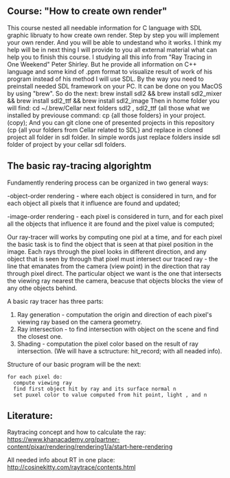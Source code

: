 Course: "How to create own render"
----------------
This course nested all needable information for C language with SDL graphic libruaty to how create own render.
Step by step you will implement your own render. And you will be able to undestand who it works. 
I think my help will be in next thing I will provide to you all external material what can help you
to finish this course. I studying all this info from "Ray Tracing in One Weekend" Peter Shirley. But he 
provide all information on C++ language and some kind of .ppm format to visualize result of work of his program 
instead of his method I will use SDL. 
By the way you need to preinstall needed SDL framework on your PC. It can be done on you MacOS by using "brew".
So do the next: 
    brew install sdl2 && brew install sdl2_mixer && brew install sdl2_ttf && brew install sdl2_image
Then in home folder you will find:
    cd ~/.brew/Cellar
next folders sdl2 , sdl2_ttf (all those what we installed by previouse command:
    cp {all those folders} in your project. (copy);
And you can git clone one of presented projects in this repository (cp {all your folders from Cellar related to SDL} and replace in cloned project all folder in sdl folder. In simple words just replace folders inside sdl folder of project by your cellar sdl folders.

The basic ray-tracing algorightm
----
Fundamently rendering process can be organized in two general ways:

-object-order rendering - where each object is considered in turn, and for each object all pixels that it influence 
are found and updated;

-image-order rendering - each pixel is considered in turn, and for each pixel all the objects that influence it
are found and the pixel value is computed;

Our ray-tracer will works by computing one pixl at a time, and for each pixel the basic task is to find the object
that is seen at that pixel position in the image. Each rays through the pixel looks in different direction, and any 
object that is seen by through that pixel must intersect our traced ray - the line that emanates from the camera 
(view point) in the direction that ray through pixel direct.  The particular object we want is the one that intersects
the viewing ray nearest the camera, beacuse that objects blocks the view of any othe objects behind. 

A basic ray tracer has three parts:
1. Ray generation - computation the origin and direction of each pixel's viewing ray based on the camera geometry.
2. Ray intersection - to find intersection with object on the scene and find the closest one. 
3. Shading - computation the pixel color based on the result of ray intersection. (We will have a sctructure: hit_record; with all neaded info).

Structure of our basic program will be the next:
 
    for each pixel do:    
      compute viewing ray
      find first object hit by ray and its surface normal n
      set puxel color to value computed from hit point, light , and n
    
    

Literature:
---
Raytracing concept and how to calculate the ray: https://www.khanacademy.org/partner-content/pixar/rendering/rendering1/a/start-here-rendering

All needed info about RT in one place: http://cosinekitty.com/raytrace/contents.html
